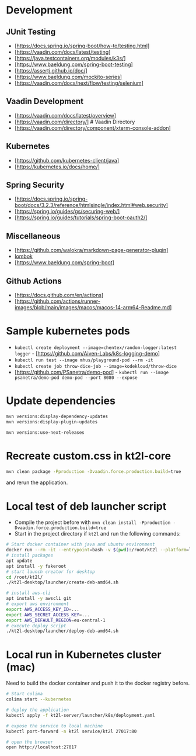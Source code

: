 # Development

## JUnit Testing

* [https://docs.spring.io/spring-boot/how-to/testing.html]
* [https://vaadin.com/docs/latest/testing]
* [https://java.testcontainers.org/modules/k3s/]
* [https://www.baeldung.com/spring-boot-testing]
* [https://assertj.github.io/doc/]
* [https://www.baeldung.com/mockito-series]
* [https://vaadin.com/docs/next/flow/testing/selenium]


## Vaadin Development

* [https://vaadin.com/docs/latest/overview]
* [https://vaadin.com/directory/] # Vaadin Directory
* [https://vaadin.com/directory/component/xterm-console-addon]

## Kubernetes

* [https://github.com/kubernetes-client/java]
* [https://kubernetes.io/docs/home/]

## Spring Security

* [https://docs.spring.io/spring-boot/docs/3.2.3/reference/htmlsingle/index.html#web.security]
* [https://spring.io/guides/gs/securing-web/]
* [https://spring.io/guides/tutorials/spring-boot-oauth2/]

## Miscellaneous

* [https://github.com/walokra/markdown-page-generator-plugin]
* [lombok](https://projectlombok.org/features/all)
* [https://www.baeldung.com/spring-boot]

## Github Actions

* [https://docs.github.com/en/actions]
* [https://github.com/actions/runner-images/blob/main/images/macos/macos-14-arm64-Readme.md]

# Sample kubernetes pods

* `kubectl create deployment --image=chentex/random-logger:latest logger` - [https://github.com/Aiven-Labs/k8s-logging-demo]
* `kubectl run test --image mhus/playground-pod --rm -it`
* `kubectl create job throw-dice-job --image=kodekloud/throw-dice`
* [https://github.com/PSanetra/demo-pod] - `kubectl run --image psanetra/demo-pod demo-pod --port 8080 --expose`

# Update dependencies

```bash
mvn versions:display-dependency-updates
mvn versions:display-plugin-updates

mvn versions:use-next-releases
```

# Recreate custom.css in kt2l-core

```bash
mvn clean package -Pproduction -Dvaadin.force.production.build=true
```

and rerun the application.

# Local test of deb launcher script

* Compile the project before with `mvn clean install -Pproduction -Dvaadin.force.production.build=true`
* Start in the project directory if `kt2l` and run the following commands:

```bash
# Start docker container with java and ubuntu environment
docker run --rm -it --entrypoint=bash -v $(pwd):/root/kt2l --platform=linux/amd64 eclipse-temurin:21-amd64
# install packages
apt update
apt install -y fakeroot
# start launch creator for desktop 
cd /root/kt2l/
./kt2l-desktop/launcher/create-deb-amd64.sh

# install aws-cli
apt install -y awscli git
# export aws environment
export AWS_ACCESS_KEY_ID=...
export AWS_SECRET_ACCESS_KEY=...
export AWS_DEFAULT_REGION=eu-central-1
# execute deploy script
./kt2l-desktop/launcher/deploy-deb-amd64.sh
```

# Local run in Kubernetes cluster (mac)

Need to build the docker container and push it to the docker registry before.

```bash
# Start colima
colima start --kubernetes

# deploy the application
kubectl apply -f kt2l-server/launcher/k8s/deployment.yaml

# expose the service to local machine
kubectl port-forward -n kt2l service/kt2l 27017:80

# open the browser
open http://localhost:27017

```

